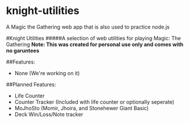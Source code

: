 # knight-utilities
A Magic the Gathering web app that is also used to practice node.js

#Knight Utilities
#####A selection of web utilities for playing Magic: The Gathering
**Note: This was created for personal use only and comes with no garuntees**

##Features:
 - None (We're working on it)

 ##Planned Features:
 - Life Counter
 - Counter Tracker (Included with life counter or optionally seperate)
 - MoJhoSto (Momir, Jhoira, and Stonehewer Giant Basic)
 - Deck Win/Loss/Note tracker